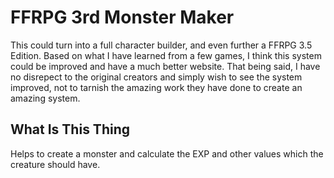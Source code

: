 # FFRPG 3rd Monster Maker

This could turn into a full character builder, and even further a FFRPG 3.5 Edition. Based on what I have learned from a few games, I think this system could be improved and have a much better website. That being said, I have no disrepect to the original creators and simply wish to see the system improved, not to tarnish the amazing work they have done to create an amazing system.

## What Is This Thing

Helps to create a monster and calculate the EXP and other values which the creature should have.
